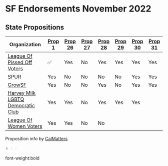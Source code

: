 # SF Endorsements November 2022

## State Propositions

| Organization                                                                     | [Prop 1][p1] | [Prop 26][p26] | [Prop 27][p27] | [Prop 28][p28] | [Prop 29][p29] | [Prop 30][p30] | [Prop 31][p31] |
| -------------------------------------------------------------------------------- | ------------ | -------------- | -------------- | -------------- | -------------- | -------------- | -------------- |
| [League Of Pissed Off Voters](https://www.theleaguesf.org/)                      | :white_check_mark:          | Yes            | No             | Yes            | Yes            | Yes            | Yes            |
| [SPUR](https://www.spur.org/voter-guide/2022-11)                                 | Yes          | No             | No             | No             | No             | Yes            | Yes            |
| [GrowSF](https://growsf.org/voter-guide/)                                        | Yes          | No             | No             | Yes            | No             | Yes            | Yes            |
| [Harvey Milk LGBTQ Democratic Club](https://www.milkclub.org/endorsements/)      | Yes          | Yes            | No             | Yes            | Yes            | Yes            | &nbsp;         |
| [League Of Women Voters](https://lwvc.org/vote/elections/ballot-recommendations) | Yes          | Yes            | No             | No             | &nbsp;         | &nbsp;         | &nbsp;         |

Proposition info by [CalMatters](https://calmatters.org/california-voter-guide-2022/propositions/)

<span style="color:blue">♀️</span>
<span style="color:pink;"><b>♀️</b></span>
<span style="color:pink; font-weight:bold"><b>♀️</b></span>

font-weight:bold


<!-- refs -->
[p1]: https://calmatters.org/california-voter-guide-2022/propositions/prop-1-abortion-rights/
[p26]: https://calmatters.org/california-voter-guide-2022/propositions/prop-26-sports-betting-tribal-casinos/
[p27]: https://calmatters.org/california-voter-guide-2022/propositions/prop-27-sports-betting-online/
[p28]: https://calmatters.org/california-voter-guide-2022/propositions/prop-28-arts-education/
[p29]: https://calmatters.org/california-voter-guide-2022/propositions/prop-29-kidney-dialysis/
[p30]: https://calmatters.org/california-voter-guide-2022/propositions/prop-30-income-tax-electric-cars/
[p31]: https://calmatters.org/california-voter-guide-2022/propositions/prop-31-flavored-tobacco-ban/
